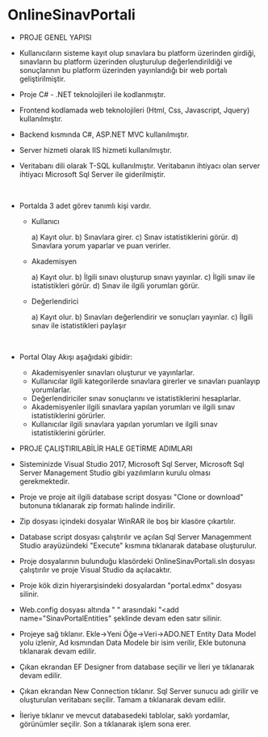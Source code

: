 # OnlineSinavPortali


* PROJE GENEL YAPISI


- Kullanıcıların sisteme kayıt olup sınavlara bu platform üzerinden girdiği, sınavların bu platform üzerinden oluşturulup	 değerlendirildiği ve sonuçlarının bu platform üzerinden yayınlandığı bir web portalı geliştirilmiştir.

- Proje C# - .NET teknolojileri ile kodlanmıştır.

- Frontend kodlamada web teknolojileri (Html, Css, Javascript, Jquery) kullanılmıştır.

- Backend kısmında C#, ASP.NET MVC kullanılmıştır.

- Server hizmeti olarak IIS hizmeti kullanılmıştır.
 
- Veritabanı dili olarak T-SQL kullanılmıştır. Veritabanın ihtiyacı olan server ihtiyacı Microsoft Sql Server ile giderilmiştir.

<br>

- Portalda 3 adet görev tanımlı kişi vardır.

  - Kullanıcı
   
    a)	Kayıt olur.
    b)	Sınavlara girer.
    c)	Sınav istatistiklerini görür.
    d)	Sınavlara yorum yaparlar ve puan verirler.
    
  - Akademisyen
  
    a)	Kayıt olur.
    b)	İlgili sınavı oluşturup sınavı yayınlar.
    c)	İlgili sınav ile istatistikleri görür.
    d)	Sınav ile ilgili yorumları görür.
    
  - Değerlendirici
  
    a)	Kayıt olur.
    b)	Sınavları değerlendirir ve sonuçları yayınlar.
    c)	İlgili sınav ile istatistikleri paylaşır

<br>

- Portal Olay Akışı aşağıdaki gibidir:


  * Akademisyenler sınavları oluşturur ve yayınlarlar. 
  * Kullanıcılar ilgili  kategorilerde sınavlara girerler ve sınavları puanlayıp yorumlarlar. 
  * Değerlendiriciler sınav sonuçlarını ve istatistiklerini hesaplarlar.
  * Akademisyenler ilgili sınavlara yapılan yorumları ve ilgili sınav istatistiklerini görürler.
  * Kullanıcılar ilgili sınavlara yapılan yorumları ve ilgili sınav istatistiklerini görürler.



* PROJE ÇALIŞTIRILABİLİR HALE GETİRME ADIMLARI


 - Sisteminizde Visual Studio 2017, Microsoft Sql Server, Microsoft Sql Server Management Studio gibi yazılımların kurulu olması      gerekmektedir.
 
 - Proje ve proje ait ilgili database script dosyası "Clone or download" butonuna tıklanarak zip formatı halinde indirilir.
 
 - Zip dosyası içindeki dosyalar WinRAR ile boş bir klasöre çıkartılır.
 
 - Database script dosyası çalıştırılır ve açılan Sql Server Managemment Studio arayüzündeki "Execute" kısmına tıklanarak database oluşturulur.
 
 - Proje dosyalarının bulunduğu klasördeki OnlineSinavPortali.sln dosyası çalıştırılır ve proje Visual Studio da açılacaktır.
 
 - Proje kök dizin hiyerarşisindeki dosyalardan "portal.edmx" dosyası silinir.
 
 - Web.config dosyası altında "<connectionStrings> </connectionStrings>" arasındaki "<add name="SinavPortalEntities" şeklinde devam eden satır silinir.
     
 - Projeye sağ tıklanır. Ekle->Yeni Öğe->Veri->ADO.NET Entity Data Model yolu izlenir, Ad kısmından Data Modele bir isim verilir, Ekle 
 butonuna tıklanarak devam edilir.
 
 - Çıkan ekrandan EF Designer from database seçilir ve İleri ye tıklanarak devam edilir.
 
 - Çıkan ekrandan New Connection tıklanır. Sql Server sunucu adı girilir ve oluşturulan veritabanı seçilir. Tamam a tıklanarak devam edilir.
 
 - İleriye tıklanır ve mevcut databasedeki tablolar, saklı yordamlar, görünümler seçilir. Son a tıklanarak işlem sona erer. 
 
